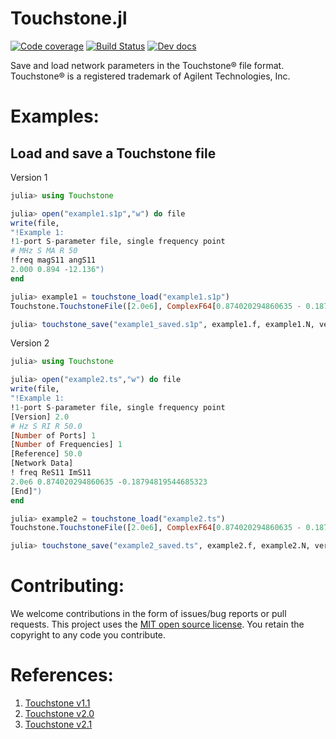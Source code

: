 # Touchstone.jl

[![Code coverage](https://codecov.io/gh/kpobrien/Touchstone.jl/branch/main/graphs/badge.svg)](https://codecov.io/gh/kpobrien/Touchstone.jl)
[![Build Status](https://github.com/kpobrien/Touchstone.jl/actions/workflows/CI.yml/badge.svg)](https://github.com/kpobrien/Touchstone.jl/actions?query=workflow) [![Dev docs](https://img.shields.io/badge/docs-dev-blue.svg)](https://kpobrien.github.io/Touchstone.jl/dev/reference/)

Save and load network parameters in the Touchstone® file format. Touchstone® is a registered trademark of Agilent Technologies, Inc.

# Examples:
## Load and save a Touchstone file
Version 1
```julia
julia> using Touchstone

julia> open("example1.s1p","w") do file
write(file,
"!Example 1:
!1-port S-parameter file, single frequency point
# MHz S MA R 50
!freq magS11 angS11
2.000 0.894 -12.136")
end

julia> example1 = touchstone_load("example1.s1p")
Touchstone.TouchstoneFile([2.0e6], ComplexF64[0.874020294860635 - 0.18794819544685323im;;;], "mhz", "s", "ma", 50.0, 1.0, 1, "12_21", 1, 0, [50.0], String[], "Full", Tuple{Char, Vector{Int64}}[], ["Example 1:", "1-port S-parameter file, single frequency point", "freq magS11 angS11"], [2.0, 0.894, -12.136], Float64[])

julia> touchstone_save("example1_saved.s1p", example1.f, example1.N, version=1.0)
```

Version 2
```julia
julia> using Touchstone

julia> open("example2.ts","w") do file
write(file,
"!Example 1:
!1-port S-parameter file, single frequency point
[Version] 2.0
# Hz S RI R 50.0
[Number of Ports] 1
[Number of Frequencies] 1
[Reference] 50.0
[Network Data]
! freq ReS11 ImS11 
2.0e6 0.874020294860635 -0.18794819544685323
[End]")
end

julia> example2 = touchstone_load("example2.ts")
Touchstone.TouchstoneFile([2.0e6], ComplexF64[0.874020294860635 - 0.18794819544685323im;;;], "mhz", "s", "ma", 50.0, 1.0, 1, "12_21", 1, 0, [50.0], String[], "Full", Tuple{Char, Vector{Int64}}[], ["Example 1:", "1-port S-parameter file, single frequency point", "freq magS11 angS11"], [2.0, 0.894, -12.136], Float64[])

julia> touchstone_save("example2_saved.ts", example2.f, example2.N, version=2.0)
```

# Contributing:

We welcome contributions in the form of issues/bug reports or pull requests. This project uses the [MIT open source license](https://opensource.org/license/MIT). You retain the copyright to any code you contribute.

# References:

1. [Touchstone v1.1](http://www.ibis.org/connector/touchstone_spec11.pdf)
2. [Touchstone v2.0](http://www.ibis.org/touchstone_ver2.0/touchstone_ver2_0.pdf)
3. [Touchstone v2.1](https://ibis.org/touchstone_ver2.1/touchstone_ver2_1.pdf)
